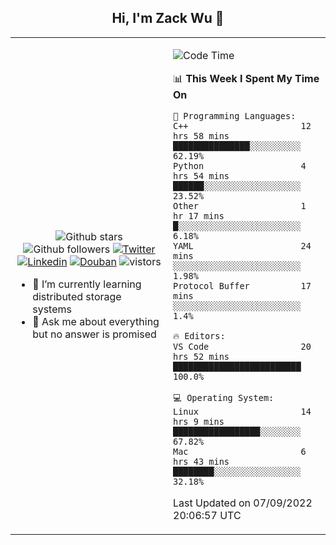 <h2 align="center"> Hi, I'm Zack Wu 👋 </h2>

<table>
    <tr>
        <td valign="center" width="50%">
            <p align="center">
              <img src="https://img.shields.io/github/stars/izackwu?style=social" alt="Github stars" />
              <img src="https://img.shields.io/github/followers/izackwu?style=social" alt="Github followers" />
              <a href="https://twitter.com/_zackwu"><img src="https://img.shields.io/badge/@__zackwu-1DA1F2?style=flat&logo=Twitter&logoColor=white" alt="Twitter"/></a>
              <a href="https://www.linkedin.com/in/izackwu/?locale=en_US"><img src="https://img.shields.io/badge/@izackwu-0073b1?style=flat&logo=LinkedIn&logoColor=white" alt="Linkedin" /></a>
              <a href="https://www.douban.com/people/keith1"><img src="https://img.shields.io/badge/@keith1-007722?style=flat&logo=Douban&logoColor=white" alt="Douban" /></a>
              <img src="https://visitor-badge.glitch.me/badge?page_id=keithnull" alt="vistors" />
            </p>
            <ul>
                <li>🌱 I’m currently learning distributed storage systems</li>
                <li>💬 Ask me about everything but no answer is promised</li>
            </ul>
        </td>
       <td valign="top" width="50%">
    
<!--START_SECTION:waka-->
![Code Time](http://img.shields.io/badge/Code%20Time-2%2C030%20hrs%2037%20mins-blue)

📊 **This Week I Spent My Time On** 

```text
💬 Programming Languages: 
C++                      12 hrs 58 mins      ███████████████░░░░░░░░░░   62.19% 
Python                   4 hrs 54 mins       ██████░░░░░░░░░░░░░░░░░░░   23.52% 
Other                    1 hr 17 mins        █░░░░░░░░░░░░░░░░░░░░░░░░   6.18% 
YAML                     24 mins             ░░░░░░░░░░░░░░░░░░░░░░░░░   1.98% 
Protocol Buffer          17 mins             ░░░░░░░░░░░░░░░░░░░░░░░░░   1.4%

🔥 Editors: 
VS Code                  20 hrs 52 mins      █████████████████████████   100.0%

💻 Operating System: 
Linux                    14 hrs 9 mins       █████████████████░░░░░░░░   67.82% 
Mac                      6 hrs 43 mins       ████████░░░░░░░░░░░░░░░░░   32.18%

```


 Last Updated on 07/09/2022 20:06:57 UTC
<!--END_SECTION:waka-->
</td></tr>
</table>


